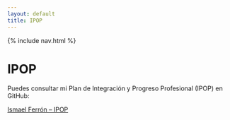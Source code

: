 ```yaml
---
layout: default
title: IPOP
---
```


{% include nav.html %}

# IPOP

Puedes consultar mi Plan de Integración y Progreso Profesional (IPOP) en GitHub:

[Ismael Ferrón – IPOP]([https://github.com/ismaelferron/iferronIpop.git](https://ismaelferron.github.io/iferronIpop/))

